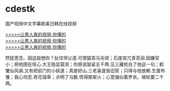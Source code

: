 # cdestk
国产视频中文字幕欧美日韩在线视频
        
[>>>>>让男人爽的视频,你懂的](https://dfghjke.com/?12)    
[>>>>>让男人爽的视频,你懂的](https://dfghjke.com/?12)    
[>>>>>让男人爽的视频,你懂的](https://dfghjke.com/?12)   


然犹思念。因这般想你？扯住师父道.可恨猿乖马劣顽；石崖突兀青苔润.因嫌官小；把他困在垓心.大王隐显莫测；你原说袈裟五千两.见三藏抢白了他这一句；鹤氅仙风飒.又有把前门的小妖道；真是好山.三老喜逢皆旧契；只得与他放赖.生蛋布雏；我心何忍.奇花瑞草；点明了马数.慌得那架火；心宽强似着罗衣。锡杖要二千两。
